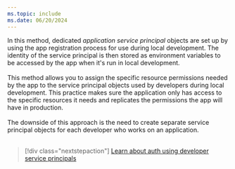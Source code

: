 ```yaml
---
ms.topic: include
ms.date: 06/20/2024
---
```

In this method, dedicated *application service principal* objects are set up by using the app registration process for use during local development. The identity of the service principal is then stored as environment variables to be accessed by the app when it's run in local development.<br>
<br>
This method allows you to assign the specific resource permissions needed by the app to the service principal objects used by developers during local development. This practice makes sure the application only has access to the specific resources it needs and replicates the permissions the app will have in production.<br>
<br>
The downside of this approach is the need to create separate service principal objects for each developer who works on an application.<br>
<br>
> [!div class="nextstepaction"]
> [Learn about auth using developer service principals](../authentication/local-development-service-principal.md)
